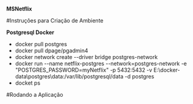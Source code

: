 **MSNetflix**

#Instruções para Criação de Ambiente

**Postgresql Docker**
* docker pull postgres
* docker pull dpage/pgadmin4
* docker network create --driver bridge postgres-network
*  docker run --name netflix-postgres --network=postgres-network -e "POSTGRES_PASSWORD=myNetflix" -p 5432:5432 -v E:\docker-data\postgres\data:/var/lib/postgresql/data -d postgres
* docket ps

#Rodando a Aplicação

